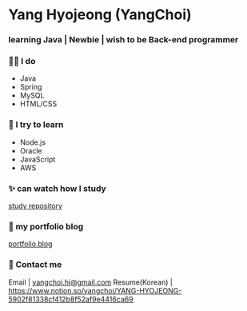 
# Yang Hyojeong (YangChoi)
### learning Java | Newbie | wish to be Back-end programmer 


### 👨‍💻 I do 
- Java 
- Spring
- MySQL
- HTML/CSS

### 🌱 I try to learn 
- Node.js
- Oracle
- JavaScript
- AWS

### ✨ can watch how I study 
[study repository](https://yanguelna-programmer.tistory.com/)

### 🎨 my portfolio blog
[portfolio blog](https://yangchoi.github.io/)


### 🔔 Contact me 
Email | yangchoi.hj@gmail.com
Resume(Korean) | https://www.notion.so/yangchoi/YANG-HYOJEONG-5902f81338cf412b8f52af9e4416ca69
